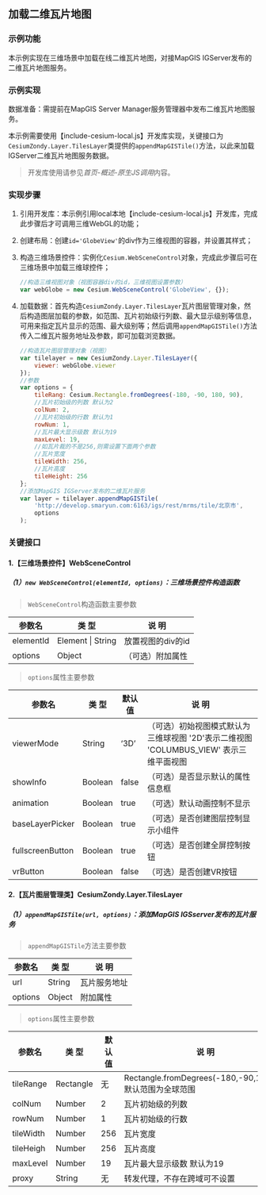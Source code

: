 ## 加载二维瓦片地图

### 示例功能

本示例实现在三维场景中加载在线二维瓦片地图，对接MapGIS IGServer发布的二维瓦片地图服务。

### 示例实现

数据准备：需提前在MapGIS Server Manager服务管理器中发布二维瓦片地图服务。

本示例需要使用【include-cesium-local.js】开发库实现，关键接口为`CesiumZondy.Layer.TilesLayer`类提供的`appendMapGISTile()`方法，以此来加载IGServer二维瓦片地图服务数据。

> 开发库使用请参见*首页-概述-原生JS调用*内容。

### 实现步骤

1. 引用开发库：本示例引用local本地【include-cesium-local.js】开发库，完成此步骤后才可调用三维WebGL的功能；

2. 创建布局：创建`id='GlobeView'`的div作为三维视图的容器，并设置其样式；

3. 构造三维场景控件：实例化`Cesium.WebSceneControl`对象，完成此步骤后可在三维场景中加载三维球控件；

   ``` javascript
   //构造三维视图对象（视图容器div的id，三维视图设置参数）
   var webGlobe = new Cesium.WebSceneControl('GlobeView', {});
   ```

4. 加载数据：首先构造`CesiumZondy.Layer.TilesLayer`瓦片图层管理对象，然后构造图层加载的参数，如范围、瓦片初始级行列数、最大显示级别等信息，可用来指定瓦片显示的范围、最大级别等；然后调用`appendMapGISTile()`方法传入二维瓦片服务地址及参数，即可加载浏览数据。

    ``` javascript
    //构造瓦片图层管理对象（视图）
    var tilelayer = new CesiumZondy.Layer.TilesLayer({
        viewer: webGlobe.viewer
    });
    //参数
    var options = {
        tileRang: Cesium.Rectangle.fromDegrees(-180, -90, 180, 90),
        //瓦片初始级的列数 默认为2
        colNum: 2,
        //瓦片初始级的行数 默认为1
        rowNum: 1,
        //瓦片最大显示级数 默认为19
        maxLevel: 19,
        //如瓦片裁的不是256,则需设置下面两个参数
        //瓦片宽度
        tileWidth: 256,
        //瓦片高度
        tileHeight: 256
    };
    //添加MapGIS IGServer发布的二维瓦片服务
    var layer = tilelayer.appendMapGISTile(
        'http://develop.smaryun.com:6163/igs/rest/mrms/tile/北京市',
        options
    );
    ```

### 关键接口

#### 1.【三维场景控件】WebSceneControl

##### （1）`new WebSceneControl(elementId, options)`：三维场景控件构造函数

> `WebSceneControl`构造函数主要参数

|参数名|类 型|说 明|
|-|-|-|
|elementId|Element \| String|放置视图的div的id|
|options|Object|（可选）附加属性|

> `options`属性主要参数

|参数名|类 型|默认值|说 明|
|-|-|-|-|
|viewerMode|String|‘3D’|（可选）初始视图模式默认为三维球视图 '2D'表示二维视图 'COLUMBUS_VIEW' 表示三维平面视图|
|showInfo|Boolean|false|（可选）是否显示默认的属性信息框|
|animation|Boolean|true|（可选）默认动画控制不显示|
|baseLayerPicker|Boolean|true|（可选）是否创建图层控制显示小组件|
|fullscreenButton|Boolean|true|（可选）是否创建全屏控制按钮|
|vrButton|Boolean|false|（可选）是否创建VR按钮|

#### 2.【瓦片图层管理类】CesiumZondy.Layer.TilesLayer

##### （1）`appendMapGISTile(url, options)`：添加MapGIS IGSserver发布的瓦片服务

> `appendMapGISTile`方法主要参数

|参数名|类 型|说 明|
|-|-|-|
|url|String|瓦片服务地址|
|options|Object|附加属性|

> `options`属性主要参数

|参数名|类 型|默认值|说 明|
|-|-|-|-|
|tileRange|Rectangle|无|Rectangle.fromDegrees(-180,-90,180,90) 默认范围为全球范围|
|colNum|Number|2|瓦片初始级的列数|
|rowNum|Number|1|瓦片初始级的行数|
|tileWidth|	Number	|256|瓦片宽度 |
|tileHeigh|	Number|	256	|瓦片高度|
|maxLevel|Number|19|瓦片最大显示级数 默认为19|
|proxy|String|无|转发代理，不存在跨域可不设置|
